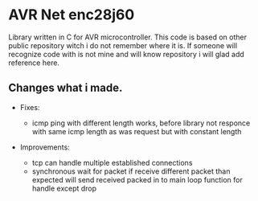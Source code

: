 # AVR Net enc28j60

Library written in C for AVR microcontroller. This code is based on other public repository witch i do not remember where it is.
If someone will recognize code with is not mine and will know repository i will glad add reference here.

## Changes what i made.

* Fixes:
    * icmp ping with different length works, before library not responce with same icmp length as was request but with constant length

* Improvements:
    * tcp can handle multiple established connections
    * synchronous wait for packet if receive different packet than expected will send received packed in to main loop function for handle except drop
